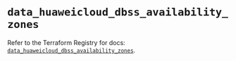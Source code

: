 # `data_huaweicloud_dbss_availability_zones`

Refer to the Terraform Registry for docs: [`data_huaweicloud_dbss_availability_zones`](https://registry.terraform.io/providers/huaweicloud/huaweicloud/1.71.1/docs/data-sources/dbss_availability_zones).
